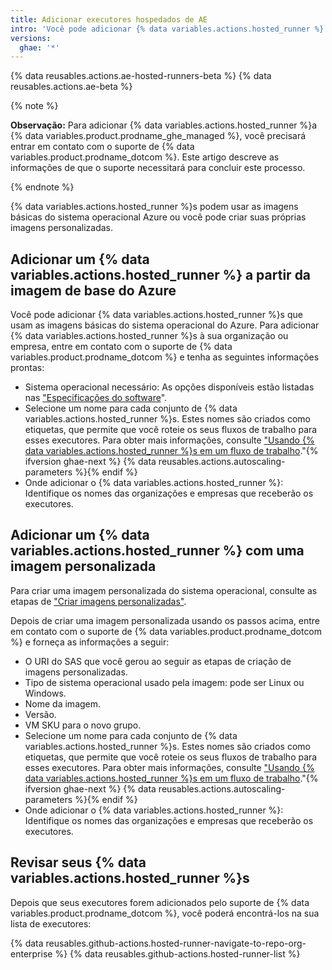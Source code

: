 ```yaml
---
title: Adicionar executores hospedados de AE
intro: 'Você pode adicionar {% data variables.actions.hosted_runner %} a uma organização ou uma empresa.'
versions:
  ghae: '*'
---
```


{% data reusables.actions.ae-hosted-runners-beta %}
{% data reusables.actions.ae-beta %}

{% note %}

**Observação:** Para adicionar {% data variables.actions.hosted_runner %}a {% data variables.product.prodname_ghe_managed %}, você precisará entrar em contato com o suporte de {% data variables.product.prodname_dotcom %}. Este artigo descreve as informações de que o suporte necessitará para concluir este processo.

{% endnote %}

{% data variables.actions.hosted_runner %}s podem usar as imagens básicas do sistema operacional Azure ou você pode criar suas próprias imagens personalizadas.

## Adicionar um {% data variables.actions.hosted_runner %} a partir da imagem de base do Azure

Você pode adicionar {% data variables.actions.hosted_runner %}s que usam as imagens básicas do sistema operacional do Azure. Para adicionar {% data variables.actions.hosted_runner %}s à sua organização ou empresa, entre em contato com o suporte de {% data variables.product.prodname_dotcom %} e tenha as seguintes informações prontas:
 - Sistema operacional necessário: As opções disponíveis estão listadas nas ["Especificações do software](/actions/using-github-hosted-runners/about-ae-hosted-runners#software-specifications)".
 - Selecione um nome para cada conjunto de {% data variables.actions.hosted_runner %}s. Estes nomes são criados como etiquetas, que permite que você roteie os seus fluxos de trabalho para esses executores. Para obter mais informações, consulte ["Usando {% data variables.actions.hosted_runner %}s em um fluxo de trabalho](/actions/using-github-hosted-runners/using-ae-hosted-runners-in-a-workflow)."{% ifversion ghae-next %}
{% data reusables.actions.autoscaling-parameters %}{% endif %}
 - Onde adicionar o {% data variables.actions.hosted_runner %}: Identifique os nomes das organizações e empresas que receberão os executores.

## Adicionar um {% data variables.actions.hosted_runner %} com uma imagem personalizada

Para criar uma imagem personalizada do sistema operacional, consulte as etapas de ["Criar imagens personalizadas"](/actions/using-github-hosted-runners/creating-custom-images).

Depois de criar uma imagem personalizada usando os passos acima, entre em contato com o suporte de {% data variables.product.prodname_dotcom %} e forneça as informações a seguir:

  - O URI do SAS que você gerou ao seguir as etapas de criação de imagens personalizadas.
  - Tipo de sistema operacional usado pela imagem: pode ser Linux ou Windows.
  - Nome da imagem.
  - Versão.
  - VM SKU para o novo grupo.
  - Selecione um nome para cada conjunto de {% data variables.actions.hosted_runner %}s. Estes nomes são criados como etiquetas, que permite que você roteie os seus fluxos de trabalho para esses executores. Para obter mais informações, consulte ["Usando {% data variables.actions.hosted_runner %}s em um fluxo de trabalho](/actions/using-github-hosted-runners/using-ae-hosted-runners-in-a-workflow)."{% ifversion ghae-next %}
{% data reusables.actions.autoscaling-parameters %}{% endif %}
  - Onde adicionar o {% data variables.actions.hosted_runner %}: Identifique os nomes das organizações e empresas que receberão os executores.

## Revisar seus {% data variables.actions.hosted_runner %}s

Depois que seus executores forem adicionados pelo suporte de {% data variables.product.prodname_dotcom %}, você poderá encontrá-los na sua lista de executores:

{% data reusables.github-actions.hosted-runner-navigate-to-repo-org-enterprise %}
{% data reusables.github-actions.hosted-runner-list %}

